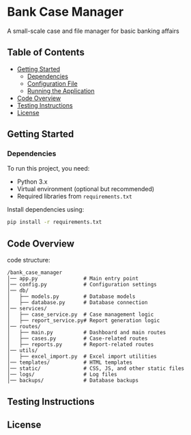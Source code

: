 # Bank Case Manager
A small-scale case and file manager for basic banking affairs

## Table of Contents
- [Getting Started](#getting-started)
  - [Dependencies](#dependencies)
  - [Configuration File](#configuration-file)
  - [Running the Application](#running-the-application)
- [Code Overview](#code-overview)
- [Testing Instructions](#testing-instructions)
- [License](#license)

## Getting Started
### Dependencies
To run this project, you need:
- Python 3.x
- Virtual environment (optional but recommended)
- Required libraries from `requirements.txt`

Install dependencies using:
```bash
pip install -r requirements.txt
```

## Code Overview
code structure:
```
/bank_case_manager
│── app.py               # Main entry point
│── config.py            # Configuration settings
│── db/
│   ├── models.py        # Database models
│   ├── database.py      # Database connection
│── services/
│   ├── case_service.py  # Case management logic
│   ├── report_service.py# Report generation logic
│── routes/
│   ├── main.py          # Dashboard and main routes
│   ├── cases.py         # Case-related routes
│   ├── reports.py       # Report-related routes
│── utils/
│   ├── excel_import.py  # Excel import utilities
│── templates/           # HTML templates
│── static/              # CSS, JS, and other static files
│── logs/                # Log files
│── backups/             # Database backups
```

## Testing Instructions


## License
